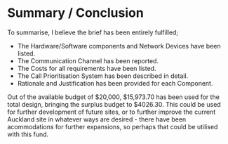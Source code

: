 # Summary / Conclusion

To summarise, I believe the brief has been entirely fulfilled;

- The Hardware/Software components and Network Devices have been listed.
- The Communication Channel has been reported.
- The Costs for all requirements have been listed.
- The Call Prioritisation System has been described in detail.
- Rationale and Justification has been provided for each Component.

Out of the available budget of $20,000, $15,973.70 has been used for the total design, bringing the surplus budget to $4026.30. This could be used for further development of future sites, or to further improve the current Auckland site in whatever ways are desired - there have been acommodations for further expansions, so perhaps that could be utilised with this fund.
